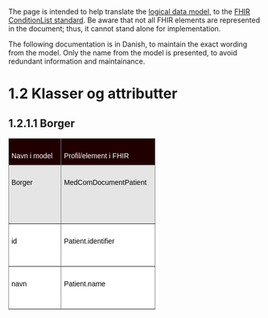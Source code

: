 The page is intended to help translate the <a href="https://www.nspop.dk/display/ESP/Indhold+og+forretningsregler+diagnoser" target="_blank">logical data model</a>, to the  <a href="https://build.fhir.org/ig/medcomdk/dk-medcom-shareddiagnoses/" target="_blank">FHIR ConditionList standard</a>. Be aware that not all FHIR elements are represented in the document; thus, it cannot stand alone for implementation. 

The following documentation is in Danish, to maintain the exact wording from the model. Only the name from the model is presented, to avoid redundant information and maintainance. 

# 1.2 Klasser og attributter

## 1.2.1.1 Borger
<style type="text/css">
.tg  {border-collapse:collapse;border-spacing:0;}
.tg td{border-color:black;border-style:solid;border-width:1px;font-family:Arial, sans-serif;font-size:14px;
  overflow:hidden;padding:10px 5px;word-break:normal;}
.tg th{border-color:black;border-style:solid;border-width:1px;font-family:Arial, sans-serif;font-size:14px;
  font-weight:normal;overflow:hidden;padding:10px 5px;word-break:normal;}
.tg .tg-c3ow{border-color:inherit;text-align:center;vertical-align:top}
.tg .tg-jxgv{background-color:#FFF;border-color:inherit;text-align:left;vertical-align:top}
.tg .tg-4pqp{background-color:#200000;border-color:inherit;text-align:left;vertical-align:top}
.tg .tg-dgf3{background-color:#E5E5E5;border-color:inherit;text-align:left;vertical-align:top}
</style>
<table class="tg"><thead>
  <tr>
    <th class="tg-4pqp"><span style="background-color:#200000">&nbsp;&nbsp;&nbsp;</span><br><span style="color:white">Navn i model</span><span style="background-color:#200000">&nbsp;&nbsp;&nbsp;</span></th>
    <th class="tg-4pqp"><span style="background-color:#200000">&nbsp;&nbsp;&nbsp;</span><br><span style="color:white">Profil/element i FHIR</span><span style="background-color:#200000">&nbsp;&nbsp;&nbsp;</span></th>
  </tr></thead>
<tbody>
  <tr>
    <td class="tg-dgf3"><span style="background-color:#E5E5E5">&nbsp;&nbsp;&nbsp;</span><br><span style="color:black">Borger</span><br><span style="background-color:#E5E5E5">&nbsp;&nbsp;&nbsp;</span><br> <br><span style="background-color:#E5E5E5">&nbsp;&nbsp;&nbsp;</span><br> <span style="background-color:#E5E5E5">&nbsp;&nbsp;&nbsp;</span></td>
    <td class="tg-dgf3"><span style="background-color:#E5E5E5">&nbsp;&nbsp;&nbsp;</span><br><span style="color:black">MedComDocumentPatient</span><span style="background-color:#E5E5E5">&nbsp;&nbsp;&nbsp;</span></td>
  </tr>
  <tr>
    <td class="tg-jxgv"><span style="background-color:white">&nbsp;&nbsp;&nbsp;</span><br><span style="color:black">id</span><br><span style="background-color:white">&nbsp;&nbsp;&nbsp;</span><br> <span style="background-color:white">&nbsp;&nbsp;&nbsp;</span></td>
    <td class="tg-jxgv"><span style="background-color:white">&nbsp;&nbsp;&nbsp;</span><br><span style="color:black">Patient.identifier</span><span style="background-color:white">&nbsp;&nbsp;&nbsp;</span></td>
  </tr>
  <tr>
    <td class="tg-jxgv"><span style="background-color:white">&nbsp;&nbsp;&nbsp;</span><br><span style="color:black">navn</span><br><span style="background-color:white">&nbsp;&nbsp;&nbsp;</span><br> <span style="background-color:white">&nbsp;&nbsp;&nbsp;</span></td>
    <td class="tg-jxgv"><span style="background-color:white">&nbsp;&nbsp;&nbsp;</span><br><span style="color:black">Patient.name</span><span style="background-color:white">&nbsp;&nbsp;&nbsp;</span></td>
  </tr>
</tbody></table>